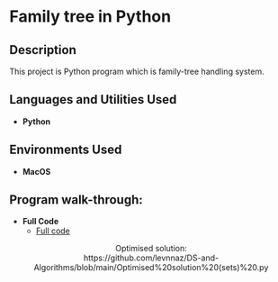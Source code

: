 <h1>Family tree in Python</h1>


<h2>Description</h2> This project is Python program which is family-tree handling system.
<br />


<h2>Languages and Utilities Used</h2>

- <b>Python</b> 

<h2>Environments Used </h2>

- <b>MacOS</b>

<h2>Program walk-through:</h2>

- <b>Full Code </b>
  - [Full code]()

<p align="center">
Optimised solution:<br/>
https://github.com/levnnaz/DS-and-Algorithms/blob/main/Optimised%20solution%20(sets)%20.py

